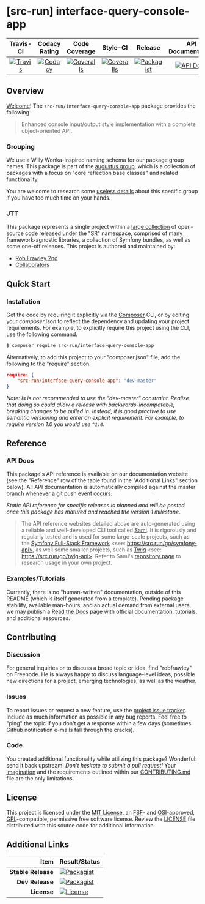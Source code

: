 
# [src-run] interface-query-console-app

|       Travis-CI        |      Codacy Rating      |      Code Coverage      |        Style-CI         |         Release         |    API Documentation    |
|:----------------------:|:-----------------------:|:-----------------------:|:-----------------------:|:-----------------------:|:-----------------------:|
| [![Travis](https://src.run/interface-query-console-app/travis.svg)](https://src.run/interface-query-console-app/travis) | [![Codacy](https://src.run/interface-query-console-app/codacy.svg)](https://src.run/interface-query-console-app/codacy) | [![Coveralls](https://src.run/interface-query-console-app/coveralls.svg)](https://src.run/interface-query-console-app/coveralls) | [![Coveralls](https://src.run/interface-query-console-app/styleci.svg)](https://src.run/interface-query-console-app/styleci) | [![Packagist](https://src.run/interface-query-console-app/packagist.svg)](https://src.run/interface-query-console-app/packagist) | [![API Docs](https://src.run/interface-query-console-app/api.svg)](https://src.run/interface-query-console-app/api) |


## Overview

[Welcome](https://src.run/go/readme_welcome)!
The `src-run/interface-query-console-app` package provides the following

> Enhanced console input/output style implementation with a complete object-oriented API.

### Grouping

We use a Willy Wonka-inspired naming schema for our package group names. This package is part of the
[augustus group](https://src.run/interface-query-console-app/group), which is a collection of packages with a focus
on "core reflection base classes" and related functionality.

You are welcome to research some [useless details](https://src.run/interface-query-console-app/group_explanation)
about this specific group if you have too much time on your hands.

### JTT

This package represents a single project within a [large collection](https://src.run/go/explore) of open-source code
released under the "SR" namespace, comprised of many framework-agnostic libraries, a collection of Symfony bundles, as
well as some one-off releases. This project is authored and maintained by:

- [Rob Frawley 2nd](https://src.run/rmf)
- [Collaborators](https://src.run/interface-query-console-app/github_collaborators)


## Quick Start

### Installation

Get the code by requiring it explicitly via the [Composer](https://getcomposer.com) CLI, or by editing your
*composer.json* to reflect the dependency and updating your project requirements. For example, to explicitly require
this project using the CLI, use the following command.

```bash
$ composer require src-run/interface-query-console-app
```

Alternatively, to add this project to your "composer.json" file, add the following to the "require" section.

```json
require: {
	"src-run/interface-query-console-app": "dev-master"
}
```

*Note: Is is not recommended to use the "dev-master" constraint. Realize that doing so could allow a release with
backwards-incompatable, breaking changes to be pulled in. Instead, it is good practive to use semantic versioning and
enter an explicit requirement. For example, to require version 1.0 you would use `^1.0`.*


## Reference

### API Docs

This package's API reference is available on our documentation website (see the "Reference" row of the table found in
the "Additional Links" section below). All API documentation is automatically compiled against the master branch
whenever a git push event occurs.

*Static API reference for specific releases is planned and will be posted once this package has matured and reached
the version 1 milestone*.

> The API reference websites detailed above are auto-generated using a reliable and well-developed CLI tool called
> [Sami](https://src.run/go/sami). It is rigorously and regularly tested and is used for some large-scale projects, such
> as the [Symfony Full-Stack Framework](https://src.run/go/symfony) <see: https://src.run/go/symfony-api>, as well some
> smaller projects, such as [Twig](https://src.run/go/sami-twig) <see: https://src.run/go/twig-api>. Refer to Sami's
> [repository page](https://src.run/go/sami) to research usage in your own project.

### Examples/Tutorials

Currently, there is no "human-written" documentation, outside of this README (which is itself generated from a
template). Pending package stability, available man-hours, and an actual demand from external users, we may publish
a [Read the Docs](https://src.run/go/rtd) page with official documentation, tutorials, and additional resources.


## Contributing

### Discussion

For general inquiries or to discuss a broad topic or idea, find "robfrawley" on Freenode. He is always happy to 
discuss language-level ideas, possible new directions for a project, emerging technologies, as well as the weather.

### Issues

To report issues or request a new feature, use the [project issue tracker](https://src.run/interface-query-console-app/github_issues).
Include as much information as possible in any bug reports. Feel free to "ping" the topic if you don't get a response
within a few days (sometimes Github notification e-mails fall through the cracks).

### Code

You created additional functionality while utilizing this package? Wonderful: send it back upstream! *Don't hesitate to
submit a pull request!* Your [imagination](https://src.run/go/readme_imagination) and the requirements outlined within
our [CONTRIBUTING.md](https://src.run/interface-query-console-app/contributing) file are the only limitations.


## License

This project is licensed under the [MIT License](https://src.run/go/mit), an [FSF](https://src.run/go/fsf)- and 
[OSI](https://src.run/go/osi)-approved, [GPL](https://src.run/go/gpl)-compatible, permissive free software license.
Review the [LICENSE](https://src.run/interface-query-console-app/license) file distributed with this source code for additional
information.


## Additional Links

| Item               | Result/Status                                                                                                      |
|-------------------:|:-------------------------------------------------------------------------------------------------------------------|
| __Stable Release__ | [![Packagist](https://src.run/interface-query-console-app/packagist.svg)](https://src.run/interface-query-console-app/packagist)     |
| __Dev Release__    | [![Packagist](https://src.run/interface-query-console-app/packagist_pre.svg)](https://src.run/interface-query-console-app/packagist) |
| __License__        | [![License](https://src.run/interface-query-console-app/license.svg)](https://src.run/interface-query-console-app/license)           |

